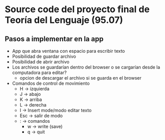 # Source code del proyecto final de Teoría del Lenguaje (95.07)

## Pasos a implementar en la app
- App que abra ventana con espacio para escribir texto
- Posibilidad de guardar archivo
- Posibilidad de abrir archivo
- Los archivos se guardarían dentro del browser o se cargarían desde la computadora para editar?
    * opcion de descargar el archivo si se guarda en el browser
- Comandos de control de movimiento
  - H -> izquierda
  - J -> abajo
  - K -> arriba
  - L -> derecha
  - I -> Insert mode/modo editar texto
  - Esc -> salir de modo 
  - : -> comandos
    - w -> write (save)
    - q -> quit 